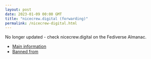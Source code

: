 ```yaml
---
layout: post
date: 2023-01-09 00:00 GMT
title: "nicecrew.digital (forwarding)"
permalink: /nicecrew-digital.html
---
```


No longer updated - check nicecrew.digital on the Fediverse Almanac.

* [Main information](https://www.fediversealmanac.com/api/v1/instances/nicecrew.digital)
* [Banned from](https://www.fediversealmanac.com/api/v1/instances/nicecrew.digital/banned_from)

